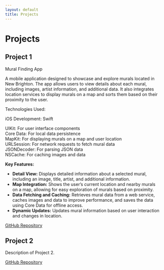 ```yaml
---
layout: default
title: Projects
---
```


# Projects

## Project 1

Mural Finding App

A mobile application designed to showcase and explore murals located in New Brighton. The app allows users to view details about each mural, including images, artist information, and additional data. It also integrates location services to display murals on a map and sorts them based on their proximity to the user.

Technologies Used:

iOS Development: Swift

<p> UIKit: For user interface components  <br>Core Data: For local data persistence
 <br>MapKit: For displaying murals on a map and user location
 <br>URLSession: For network requests to fetch mural data
 <br>JSONDecoder: For parsing JSON data
 <br>NSCache: For caching images and data

**Key Features:**
- **Detail View:** Displays detailed information about a selected mural, including an image, title, artist, and additional information.
- **Map Integration:** Shows the user’s current location and nearby murals on a map, allowing for easy exploration of murals based on proximity.
- **Data Fetching and Caching:** Retrieves mural data from a web service, caches images and data to improve performance, and saves the data using Core Data for offline access.
- **Dynamic Updates:** Updates mural information based on user interaction and changes in location.


[GitHub Repository](https://github.com/username/project1)

## Project 2

Description of Project 2.

[GitHub Repository](https://github.com/username/project2)
